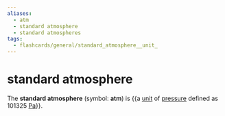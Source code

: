 ```yaml
---
aliases:
  - atm
  - standard atmosphere
  - standard atmospheres
tags:
  - flashcards/general/standard_atmosphere__unit_
---
```


# standard atmosphere

The __standard atmosphere__ (symbol: __atm__) is {{a [unit](unit%20of%20measurement.md) of [pressure](pressure.md) defined as 101325 [Pa](Pascal%20(unit).md)}}.
